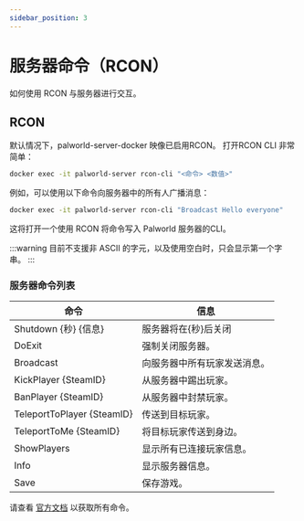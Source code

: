 ```yaml
---
sidebar_position: 3
---
```


# 服务器命令（RCON）

如何使用 RCON 与服务器进行交互。

## RCON

默认情况下，palworld-server-docker 映像已启用RCON。
打开RCON CLI 非常简单：

```bash
docker exec -it palworld-server rcon-cli "<命令> <数值>"
```

例如，可以使用以下命令向服务器中的所有人广播消息：

```bash
docker exec -it palworld-server rcon-cli "Broadcast Hello everyone"
```

这将打开一个使用 RCON 将命令写入 Palworld 服务器的CLI。

:::warning
目前不支援非 ASCII 的字元，以及使用空白时，只会显示第一个字串。
:::

### 服务器命令列表

| 命令                         | 信息             |
|----------------------------|----------------|
| Shutdown {秒} {信息}          | 服务器将在{秒}后关闭    |
| DoExit                     | 强制关闭服务器。       |
| Broadcast                  | 向服务器中所有玩家发送消息。 |
| KickPlayer {SteamID}       | 从服务器中踢出玩家。     |
| BanPlayer {SteamID}        | 从服务器中封禁玩家。     |
| TeleportToPlayer {SteamID} | 传送到目标玩家。       |
| TeleportToMe {SteamID}     | 将目标玩家传送到身边。    |
| ShowPlayers                | 显示所有已连接玩家信息。   |
| Info                       | 显示服务器信息。       |
| Save                       | 保存游戏。          |

请查看 [官方文档](https://tech.palworldgame.com/server-commands) 以获取所有命令。

